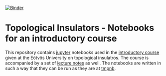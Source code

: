 [![Binder](http://mybinder.org/badge.svg)](http://mybinder.org/repo/topologicalbudapest/topins)

# Topological Insulators - Notebooks for an introductory course 

This repository contains [jupyter](http://jupyter.org) notebooks used in the [introductory course](http://optics.szfki.kfki.hu/~asboth/topins_course/) given at the Eötvös University on topological insulatros. The course is accompanied by a set of [lecture notes](http://arxiv.org/abs/1509.02295)  as well.
The notebooks are written in such a way that they can be run as they are at [tmpnb](http://tmpnb.org). 
